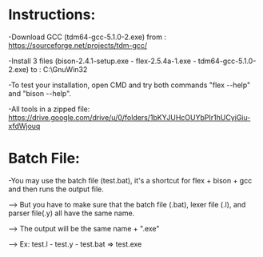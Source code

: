 # Instructions:

-Download GCC (tdm64-gcc-5.1.0-2.exe) from : https://sourceforge.net/projects/tdm-gcc/

-Install 3 files (bison-2.4.1-setup.exe - flex-2.5.4a-1.exe - tdm64-gcc-5.1.0-2.exe) to : C:\GnuWin32

-To test your installation, open CMD and try both commands "flex --help" and "bison --help".

-All tools in a zipped file: https://drive.google.com/drive/u/0/folders/1bKYJUHcOUYbPIr1hUCyiGiu-xfdWjouq

# Batch File:

-You may use the batch file (test.bat), it's a shortcut for flex + bison + gcc and then runs the output file.

--> But you have to make sure that the batch file (.bat), lexer file (.l), and parser file(.y) all have the same name.

--> The output will be the same name + ".exe"

--> Ex: test.l - test.y - test.bat => test.exe
